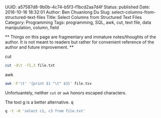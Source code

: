 UUID: a57587d8-9b0b-4c74-b5f3-f1bcd2aa7d4f
Status: published
Date: 2016-10-16 18:32:01
Author: Ben Chuanlong Du
Slug: select-columns-from-structured-text-files
Title: Select Columns from Structured Text Files
Category: Programming
Tags: programming, SQL, awk, cut, text file, data manipulation, column, field

**
Things on this page are
fragmentary and immature notes/thoughts of the author.
It is not meant to readers
but rather for convenient reference of the author and future improvement.
**

cut
```sh
cut -d\t -f1,3 file.txt
```
awk
```sh
awk -F'\t' '{print $1 "\t" $3}' file.tsv 
```
Unfortuantely, 
neither `cut` or `awk` honors escaped characters.

The tool [q](https://github.com/harelba/q) is a better alternative. 
q
```sh
q -t -H 'select c1, c3 from file.txt'
```
